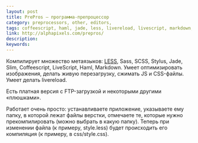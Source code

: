 ```yaml
---
layout: post
title: PrePros — программа-препроцессор
category: preprocessors, other, editors, 
tags: coffeescript, haml, jade, less, livereload, livescript, markdown, sass, scss, slim, stylus, компилятор, компиляция, препроцессор, программа, 
link: http://alphapixels.com/prepros/
description: 
keywords: 
---
```


<p>Компилирует множество метаязыков: <a href="/search/id41">LESS</a>, Sass, SCSS, Stylus, Jade, Slim, Coffeescript, LiveScript, Haml, Markdown. Умеет оптимизировать изображения, делать живую перезагрузку, сжимать JS и CSS-файлы. Умеет делать livereload.</p>
<p>Есть платная версия с FTP-загрузкой и некоторыми другими «плюшками».</p>
<p>Работает очень просто: устанавливаете приложение, указываете ему папку, в которой лежат файлы верстки, отмечаете те, которые нужно прекомпилировать (можно выбрать в какую папку). Теперь при изменении файла (к примеру, style.less) будет происходить его компиляция (к примеру, в css/style.css).</p>
